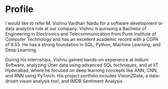 # Profile

I would like to refer M. Vishnu Vardhan Naidu for a software development or data analytics role at our company. Vishnu is pursuing a Bachelor of Engineering in Electronics and Telecommunication from Pune Institute of Computer Technology and has an excellent academic record with a CGPA of 8.55. He has a strong foundation in SQL, Python, Machine Learning, and Deep Learning.

During his internships, Vishnu gained hands-on experience at Indium Software, analyzing Uber data using advanced SQL techniques, and at IIT Hyderabad, where he focused on deep learning concepts like ANN, CNN, and RNN using PyTorch. His project portfolio includes Vision2Data, a data-driven vision analysis tool, and IMDB Sentiment Analysis.
